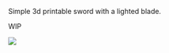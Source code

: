 Simple 3d printable sword with a lighted blade.

WIP

![](https://github.com/mrmoss/sword/raw/master/images/image.jpg)
